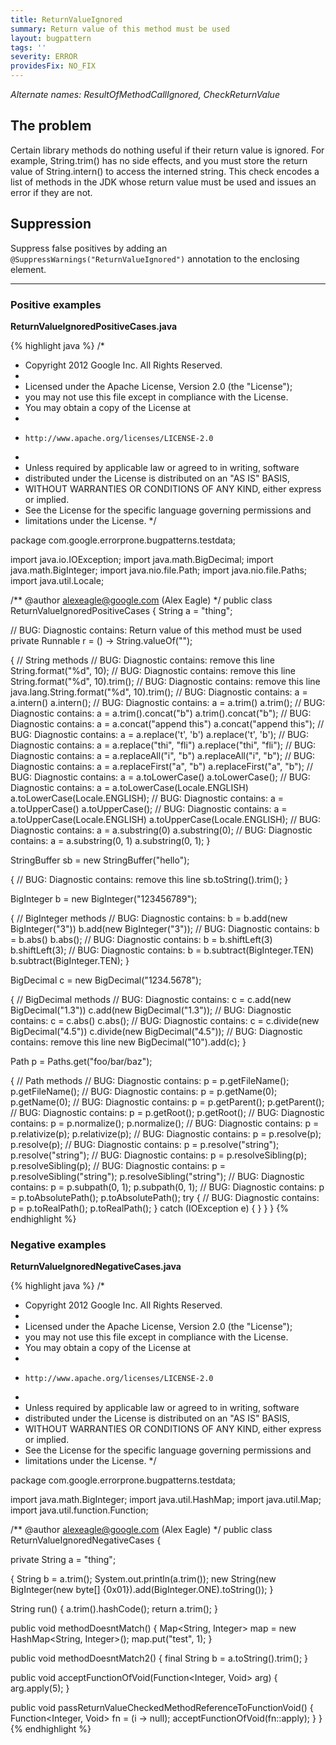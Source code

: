```yaml
---
title: ReturnValueIgnored
summary: Return value of this method must be used
layout: bugpattern
tags: ''
severity: ERROR
providesFix: NO_FIX
---
```


<!--
*** AUTO-GENERATED, DO NOT MODIFY ***
To make changes, edit the @BugPattern annotation or the explanation in docs/bugpattern.
-->

_Alternate names: ResultOfMethodCallIgnored, CheckReturnValue_

## The problem
Certain library methods do nothing useful if their return value is ignored. For example, String.trim() has no side effects, and you must store the return value of String.intern() to access the interned string.  This check encodes a list of methods in the JDK whose return value must be used and issues an error if they are not.

## Suppression
Suppress false positives by adding an `@SuppressWarnings("ReturnValueIgnored")` annotation to the enclosing element.

----------

### Positive examples
__ReturnValueIgnoredPositiveCases.java__

{% highlight java %}
/*
 * Copyright 2012 Google Inc. All Rights Reserved.
 *
 * Licensed under the Apache License, Version 2.0 (the "License");
 * you may not use this file except in compliance with the License.
 * You may obtain a copy of the License at
 *
 *     http://www.apache.org/licenses/LICENSE-2.0
 *
 * Unless required by applicable law or agreed to in writing, software
 * distributed under the License is distributed on an "AS IS" BASIS,
 * WITHOUT WARRANTIES OR CONDITIONS OF ANY KIND, either express or implied.
 * See the License for the specific language governing permissions and
 * limitations under the License.
 */

package com.google.errorprone.bugpatterns.testdata;

import java.io.IOException;
import java.math.BigDecimal;
import java.math.BigInteger;
import java.nio.file.Path;
import java.nio.file.Paths;
import java.util.Locale;

/** @author alexeagle@google.com (Alex Eagle) */
public class ReturnValueIgnoredPositiveCases {
  String a = "thing";

  // BUG: Diagnostic contains: Return value of this method must be used
  private Runnable r = () -> String.valueOf("");

  { // String methods
    // BUG: Diagnostic contains: remove this line
    String.format("%d", 10);
    // BUG: Diagnostic contains: remove this line
    String.format("%d", 10).trim();
    // BUG: Diagnostic contains: remove this line
    java.lang.String.format("%d", 10).trim();
    // BUG: Diagnostic contains: a = a.intern()
    a.intern();
    // BUG: Diagnostic contains: a = a.trim()
    a.trim();
    // BUG: Diagnostic contains: a = a.trim().concat("b")
    a.trim().concat("b");
    // BUG: Diagnostic contains: a = a.concat("append this")
    a.concat("append this");
    // BUG: Diagnostic contains: a = a.replace('t', 'b')
    a.replace('t', 'b');
    // BUG: Diagnostic contains: a = a.replace("thi", "fli")
    a.replace("thi", "fli");
    // BUG: Diagnostic contains: a = a.replaceAll("i", "b")
    a.replaceAll("i", "b");
    // BUG: Diagnostic contains: a = a.replaceFirst("a", "b")
    a.replaceFirst("a", "b");
    // BUG: Diagnostic contains: a = a.toLowerCase()
    a.toLowerCase();
    // BUG: Diagnostic contains: a = a.toLowerCase(Locale.ENGLISH)
    a.toLowerCase(Locale.ENGLISH);
    // BUG: Diagnostic contains: a = a.toUpperCase()
    a.toUpperCase();
    // BUG: Diagnostic contains: a = a.toUpperCase(Locale.ENGLISH)
    a.toUpperCase(Locale.ENGLISH);
    // BUG: Diagnostic contains: a = a.substring(0)
    a.substring(0);
    // BUG: Diagnostic contains: a = a.substring(0, 1)
    a.substring(0, 1);
  }

  StringBuffer sb = new StringBuffer("hello");

  {
    // BUG: Diagnostic contains: remove this line
    sb.toString().trim();
  }

  BigInteger b = new BigInteger("123456789");

  { // BigInteger methods
    // BUG: Diagnostic contains: b = b.add(new BigInteger("3"))
    b.add(new BigInteger("3"));
    // BUG: Diagnostic contains: b = b.abs()
    b.abs();
    // BUG: Diagnostic contains: b = b.shiftLeft(3)
    b.shiftLeft(3);
    // BUG: Diagnostic contains: b = b.subtract(BigInteger.TEN)
    b.subtract(BigInteger.TEN);
  }

  BigDecimal c = new BigDecimal("1234.5678");

  { // BigDecimal methods
    // BUG: Diagnostic contains: c = c.add(new BigDecimal("1.3"))
    c.add(new BigDecimal("1.3"));
    // BUG: Diagnostic contains: c = c.abs()
    c.abs();
    // BUG: Diagnostic contains: c = c.divide(new BigDecimal("4.5"))
    c.divide(new BigDecimal("4.5"));
    // BUG: Diagnostic contains: remove this line
    new BigDecimal("10").add(c);
  }

  Path p = Paths.get("foo/bar/baz");

  { // Path methods
    // BUG: Diagnostic contains: p = p.getFileName();
    p.getFileName();
    // BUG: Diagnostic contains: p = p.getName(0);
    p.getName(0);
    // BUG: Diagnostic contains: p = p.getParent();
    p.getParent();
    // BUG: Diagnostic contains: p = p.getRoot();
    p.getRoot();
    // BUG: Diagnostic contains: p = p.normalize();
    p.normalize();
    // BUG: Diagnostic contains: p = p.relativize(p);
    p.relativize(p);
    // BUG: Diagnostic contains: p = p.resolve(p);
    p.resolve(p);
    // BUG: Diagnostic contains: p = p.resolve("string");
    p.resolve("string");
    // BUG: Diagnostic contains: p = p.resolveSibling(p);
    p.resolveSibling(p);
    // BUG: Diagnostic contains: p = p.resolveSibling("string");
    p.resolveSibling("string");
    // BUG: Diagnostic contains: p = p.subpath(0, 1);
    p.subpath(0, 1);
    // BUG: Diagnostic contains: p = p.toAbsolutePath();
    p.toAbsolutePath();
    try {
      // BUG: Diagnostic contains: p = p.toRealPath();
      p.toRealPath();
    } catch (IOException e) {
    }
  }
}
{% endhighlight %}

### Negative examples
__ReturnValueIgnoredNegativeCases.java__

{% highlight java %}
/*
 * Copyright 2012 Google Inc. All Rights Reserved.
 *
 * Licensed under the Apache License, Version 2.0 (the "License");
 * you may not use this file except in compliance with the License.
 * You may obtain a copy of the License at
 *
 *     http://www.apache.org/licenses/LICENSE-2.0
 *
 * Unless required by applicable law or agreed to in writing, software
 * distributed under the License is distributed on an "AS IS" BASIS,
 * WITHOUT WARRANTIES OR CONDITIONS OF ANY KIND, either express or implied.
 * See the License for the specific language governing permissions and
 * limitations under the License.
 */

package com.google.errorprone.bugpatterns.testdata;

import java.math.BigInteger;
import java.util.HashMap;
import java.util.Map;
import java.util.function.Function;

/** @author alexeagle@google.com (Alex Eagle) */
public class ReturnValueIgnoredNegativeCases {

  private String a = "thing";

  {
    String b = a.trim();
    System.out.println(a.trim());
    new String(new BigInteger(new byte[] {0x01}).add(BigInteger.ONE).toString());
  }

  String run() {
    a.trim().hashCode();
    return a.trim();
  }

  public void methodDoesntMatch() {
    Map<String, Integer> map = new HashMap<String, Integer>();
    map.put("test", 1);
  }

  public void methodDoesntMatch2() {
    final String b = a.toString().trim();
  }

  public void acceptFunctionOfVoid(Function<Integer, Void> arg) {
    arg.apply(5);
  }

  public void passReturnValueCheckedMethodReferenceToFunctionVoid() {
    Function<Integer, Void> fn = (i -> null);
    acceptFunctionOfVoid(fn::apply);
  }
}
{% endhighlight %}

